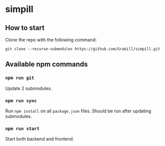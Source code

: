 # simpill
## How to start
Clone the repo with the following command:
```
git clone --recurse-submodules https://github.com/Grabill/simpill.git
```
## Available npm commands
### `npm run git`
Update 2 submodules.
### `npm run sync`
Run `npm install` on all `package.json` files. Should be run after updating submodules.
### `npm run start`
Start both backend and frontend.